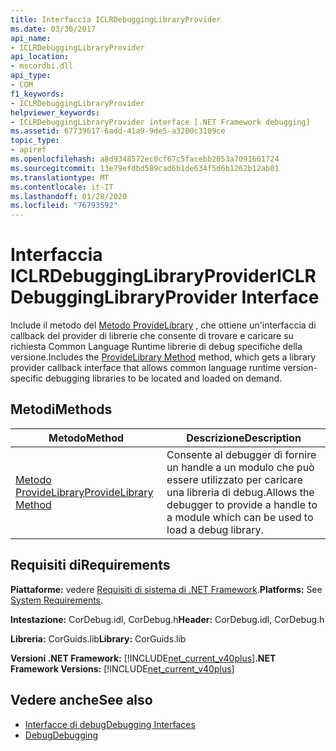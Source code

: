 ```yaml
---
title: Interfaccia ICLRDebuggingLibraryProvider
ms.date: 03/30/2017
api_name:
- ICLRDebuggingLibraryProvider
api_location:
- mscordbi.dll
api_type:
- COM
f1_keywords:
- ICLRDebuggingLibraryProvider
helpviewer_keywords:
- ICLRDebuggingLibraryProvider interface [.NET Framework debugging]
ms.assetid: 67739617-6add-41a9-9de5-a3200c3109ce
topic_type:
- apiref
ms.openlocfilehash: a8d9348572ec0cf67c5facebb2053a7091661724
ms.sourcegitcommit: 13e79efdbd589cad6b1de634f5d6b1262b12ab01
ms.translationtype: MT
ms.contentlocale: it-IT
ms.lasthandoff: 01/28/2020
ms.locfileid: "76793592"
---
```

# <a name="iclrdebugginglibraryprovider-interface"></a><span data-ttu-id="5f79f-102">Interfaccia ICLRDebuggingLibraryProvider</span><span class="sxs-lookup"><span data-stu-id="5f79f-102">ICLRDebuggingLibraryProvider Interface</span></span>
<span data-ttu-id="5f79f-103">Include il metodo del [Metodo ProvideLibrary](iclrdebugginglibraryprovider-providelibrary-method.md) , che ottiene un'interfaccia di callback del provider di librerie che consente di trovare e caricare su richiesta Common Language Runtime librerie di debug specifiche della versione.</span><span class="sxs-lookup"><span data-stu-id="5f79f-103">Includes the [ProvideLibrary Method](iclrdebugginglibraryprovider-providelibrary-method.md) method, which gets a library provider callback interface that allows common language runtime version-specific debugging libraries to be located and loaded on demand.</span></span>  
  
## <a name="methods"></a><span data-ttu-id="5f79f-104">Metodi</span><span class="sxs-lookup"><span data-stu-id="5f79f-104">Methods</span></span>  
  
|<span data-ttu-id="5f79f-105">Metodo</span><span class="sxs-lookup"><span data-stu-id="5f79f-105">Method</span></span>|<span data-ttu-id="5f79f-106">Descrizione</span><span class="sxs-lookup"><span data-stu-id="5f79f-106">Description</span></span>|  
|------------|-----------------|  
|[<span data-ttu-id="5f79f-107">Metodo ProvideLibrary</span><span class="sxs-lookup"><span data-stu-id="5f79f-107">ProvideLibrary Method</span></span>](iclrdebugginglibraryprovider-providelibrary-method.md)|<span data-ttu-id="5f79f-108">Consente al debugger di fornire un handle a un modulo che può essere utilizzato per caricare una libreria di debug.</span><span class="sxs-lookup"><span data-stu-id="5f79f-108">Allows the debugger to provide a handle to a module which can be used to load a debug library.</span></span>|  
  
## <a name="requirements"></a><span data-ttu-id="5f79f-109">Requisiti di</span><span class="sxs-lookup"><span data-stu-id="5f79f-109">Requirements</span></span>  
 <span data-ttu-id="5f79f-110">**Piattaforme:** vedere [Requisiti di sistema di .NET Framework](../../../../docs/framework/get-started/system-requirements.md).</span><span class="sxs-lookup"><span data-stu-id="5f79f-110">**Platforms:** See [System Requirements](../../../../docs/framework/get-started/system-requirements.md).</span></span>  
  
 <span data-ttu-id="5f79f-111">**Intestazione:** CorDebug.idl, CorDebug.h</span><span class="sxs-lookup"><span data-stu-id="5f79f-111">**Header:** CorDebug.idl, CorDebug.h</span></span>  
  
 <span data-ttu-id="5f79f-112">**Libreria:** CorGuids.lib</span><span class="sxs-lookup"><span data-stu-id="5f79f-112">**Library:** CorGuids.lib</span></span>  
  
 <span data-ttu-id="5f79f-113">**Versioni .NET Framework:** [!INCLUDE[net_current_v40plus](../../../../includes/net-current-v40plus-md.md)]</span><span class="sxs-lookup"><span data-stu-id="5f79f-113">**.NET Framework Versions:** [!INCLUDE[net_current_v40plus](../../../../includes/net-current-v40plus-md.md)]</span></span>  
  
## <a name="see-also"></a><span data-ttu-id="5f79f-114">Vedere anche</span><span class="sxs-lookup"><span data-stu-id="5f79f-114">See also</span></span>

- [<span data-ttu-id="5f79f-115">Interfacce di debug</span><span class="sxs-lookup"><span data-stu-id="5f79f-115">Debugging Interfaces</span></span>](debugging-interfaces.md)
- [<span data-ttu-id="5f79f-116">Debug</span><span class="sxs-lookup"><span data-stu-id="5f79f-116">Debugging</span></span>](index.md)

